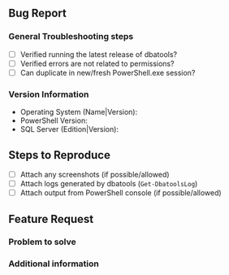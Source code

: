 <!-- ERASE the section that is not applicable but please provide as much information as possible -->
## Bug Report
<!-- Please fill in the appropriate information below -->
### General Troubleshooting steps

- [ ] Verified running the latest release of dbatools?
- [ ] Verified errors are not related to permissions?
- [ ] Can duplicate in new/fresh PowerShell.exe session?

### Version Information
 - Operating System (Name|Version): <!-- enter name and version -->
 - PowerShell Version: <!-- enter version of PS where code is run -->
 - SQL Server (Edition|Version): <!-- enter Edition and Version for Source and Target if applicable -->

## Steps to Reproduce
<!--  
  PLEASE include as much information as possible if this is a bug report.
  The more you include the faster we can identify the problem and get it fixed
-->
 - [ ] Attach any screenshots (if possible/allowed)
 - [ ] Attach logs generated by dbatools (`Get-DbatoolsLog`)
 - [ ] Attach output from PowerShell console (if possible/allowed)

## Feature Request

<!-- 
  Simply answer the question: What problem or scenario would you like to solve with dbatools?
-->

### Problem to solve
<!-- replace with your answer -->

### Additional information

<!-- replace with your answer -->
